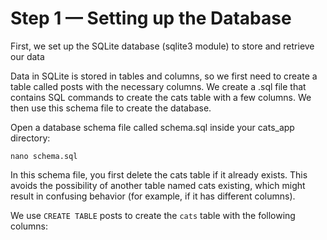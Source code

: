 # Step 1 — Setting up the Database

First, we set up the SQLite database (sqlite3 module) to store and retrieve our data

Data in SQLite is stored in tables and columns, so we first need to create a table called posts with the necessary columns. We create a .sql file that contains SQL commands to create the cats table with a few columns. We then use this schema file to create the database.

Open a database schema file called schema.sql inside your cats_app directory:

```
nano schema.sql
```

In this schema file, you first delete the cats table if it already exists. This avoids the possibility of another table named cats existing, which might result in confusing behavior (for example, if it has different columns).

We use `CREATE TABLE` posts to create the `cats` table with the following columns: